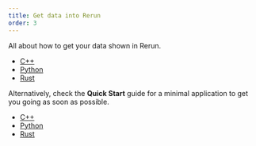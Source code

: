 ```yaml
---
title: Get data into Rerun
order: 3
---
```


All about how to get your data shown in Rerun.

* [C++](./getting-started/data-in/streaming/cpp.md)
* [Python](./getting-started/data-in/streaming/python.md)
* [Rust](./getting-started/data-in/streaming/rust.md)

Alternatively, check the **Quick Start** guide for a minimal application to get you going as soon as possible.

* [C++](./quick-start/cpp.md)
* [Python](./quick-start/python.md)
* [Rust](./quick-start/rust.md)

